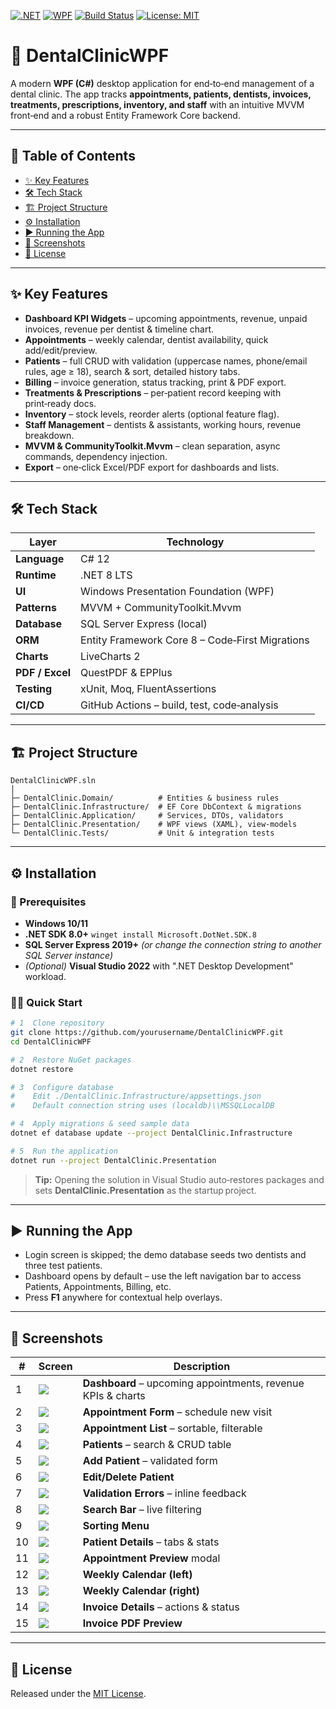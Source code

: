 [![.NET](https://img.shields.io/badge/.NET-8.0-purple)](https://dotnet.microsoft.com/) [![WPF](https://img.shields.io/badge/WPF-Desktop-blueviolet)]() [![Build Status](https://img.shields.io/github/actions/workflow/status/yourusername/DentalClinicWPF/ci.yml?branch=main)](https://github.com/yourusername/DentalClinicWPF/actions) [![License: MIT](https://img.shields.io/badge/License-MIT-green)](LICENSE)

# 🦷 DentalClinicWPF

A modern **WPF (C#)** desktop application for end‑to‑end management of a dental clinic. The app tracks **appointments, patients, dentists, invoices, treatments, prescriptions, inventory, and staff** with an intuitive MVVM front‑end and a robust Entity Framework Core backend.

---

## 📌 Table of Contents

* [✨ Key Features](#key-features)
* [🛠️ Tech Stack](#tech-stack)
* [🏗️ Project Structure](#project-structure)
* [⚙️ Installation](#installation)
* [▶️ Running the App](#running-the-app)
* [📸 Screenshots](#screenshots)
* [📄 License](#license)

---

## ✨ Key Features

* **Dashboard KPI Widgets** – upcoming appointments, revenue, unpaid invoices, revenue per dentist & timeline chart.
* **Appointments** – weekly calendar, dentist availability, quick add/edit/preview.
* **Patients** – full CRUD with validation (uppercase names, phone/email rules, age ≥ 18), search & sort, detailed history tabs.
* **Billing** – invoice generation, status tracking, print & PDF export.
* **Treatments & Prescriptions** – per‑patient record keeping with print‑ready docs.
* **Inventory** – stock levels, reorder alerts (optional feature flag).
* **Staff Management** – dentists & assistants, working hours, revenue breakdown.
* **MVVM & CommunityToolkit.Mvvm** – clean separation, async commands, dependency injection.
* **Export** – one‑click Excel/PDF export for dashboards and lists.

---

## 🛠️ Tech Stack

| Layer           | Technology                                      |
| --------------- | ----------------------------------------------- |
| **Language**    | C# 12                                           |
| **Runtime**     | .NET 8 LTS                                      |
| **UI**          | Windows Presentation Foundation (WPF)           |
| **Patterns**    | MVVM + CommunityToolkit.Mvvm                    |
| **Database**    | SQL Server Express (local)                      |
| **ORM**         | Entity Framework Core 8 – Code‑First Migrations |
| **Charts**      | LiveCharts 2                                    |
| **PDF / Excel** | QuestPDF & EPPlus                               |
| **Testing**     | xUnit, Moq, FluentAssertions                    |
| **CI/CD**       | GitHub Actions – build, test, code‑analysis     |

---

## 🏗️ Project Structure

```text
DentalClinicWPF.sln
│
├─ DentalClinic.Domain/          # Entities & business rules
├─ DentalClinic.Infrastructure/  # EF Core DbContext & migrations
├─ DentalClinic.Application/     # Services, DTOs, validators
├─ DentalClinic.Presentation/    # WPF views (XAML), view‑models
└─ DentalClinic.Tests/           # Unit & integration tests
```

---

## ⚙️ Installation

### 🔑 Prerequisites

* **Windows 10/11**
* **.NET SDK 8.0+**
  `winget install Microsoft.DotNet.SDK.8`
* **SQL Server Express 2019+** *(or change the connection string to another SQL Server instance)*
* *(Optional)* **Visual Studio 2022** with ".NET Desktop Development" workload.

### 🏃‍♂️ Quick Start

```bash
# 1  Clone repository
git clone https://github.com/yourusername/DentalClinicWPF.git
cd DentalClinicWPF

# 2  Restore NuGet packages
dotnet restore

# 3  Configure database
#    Edit ./DentalClinic.Infrastructure/appsettings.json
#    Default connection string uses (localdb)\\MSSQLLocalDB

# 4  Apply migrations & seed sample data
dotnet ef database update --project DentalClinic.Infrastructure

# 5  Run the application
dotnet run --project DentalClinic.Presentation
```

> **Tip:** Opening the solution in Visual Studio auto‑restores packages and sets **DentalClinic.Presentation** as the startup project.

---

## ▶️ Running the App

* Login screen is skipped; the demo database seeds two dentists and three test patients.
* Dashboard opens by default – use the left navigation bar to access Patients, Appointments, Billing, etc.
* Press **F1** anywhere for contextual help overlays.

---

## 📸 Screenshots

| #  | Screen                                                                               | Description                                                  |
| -- | ------------------------------------------------------------------------------------ | ------------------------------------------------------------ |
| 1  | ![](https://github.com/user-attachments/assets/116ce3ef-67df-4714-aace-fcb1fe19eca3) | **Dashboard** – upcoming appointments, revenue KPIs & charts |
| 2  | ![](https://github.com/user-attachments/assets/bcc92f8b-65f8-42ea-9974-07517c3dcc66) | **Appointment Form** – schedule new visit                    |
| 3  | ![](https://github.com/user-attachments/assets/bff15de1-e51a-4737-95eb-272fcbca7879) | **Appointment List** – sortable, filterable                  |
| 4  | ![](https://github.com/user-attachments/assets/c0a6d4e4-de2b-4035-9cb2-3f033214257e) | **Patients** – search & CRUD table                           |
| 5  | ![](https://github.com/user-attachments/assets/e3a6c835-ef23-4c39-8733-9b1facbd7e44) | **Add Patient** – validated form                             |
| 6  | ![](https://github.com/user-attachments/assets/0316c1ec-1006-47fe-955f-afbe5985d711) | **Edit/Delete Patient**                                      |
| 7  | ![](https://github.com/user-attachments/assets/e35ad1ef-a910-42f8-a31e-f8d257d9a717) | **Validation Errors** – inline feedback                      |
| 8  | ![](https://github.com/user-attachments/assets/1a067a3a-12ba-4040-818a-b44745a77972) | **Search Bar** – live filtering                              |
| 9  | ![](https://github.com/user-attachments/assets/0d59329b-b824-4e81-8ec9-f40b713c7577) | **Sorting Menu**                                             |
| 10 | ![](https://github.com/user-attachments/assets/1ca3177b-27f8-4e10-ae0f-ddd933424191) | **Patient Details** – tabs & stats                           |
| 11 | ![](https://github.com/user-attachments/assets/0f44207c-29bd-4d23-b702-12f2080b1b12) | **Appointment Preview** modal                                |
| 12 | ![](https://github.com/user-attachments/assets/8e58ad33-a917-499a-b1d1-a3f1472adad4) | **Weekly Calendar (left)**                                   |
| 13 | ![](https://github.com/user-attachments/assets/c2688839-08b2-4706-9ae2-6591ec6c15c6) | **Weekly Calendar (right)**                                  |
| 14 | ![](https://github.com/user-attachments/assets/f66beb7f-a1d8-4c82-ab97-118db545edf3) | **Invoice Details** – actions & status                       |
| 15 | ![](https://github.com/user-attachments/assets/fdc36836-3334-44cb-a37f-b3738897329f) | **Invoice PDF Preview**                                      |

---

## 📄 License

Released under the [MIT License](LICENSE).
